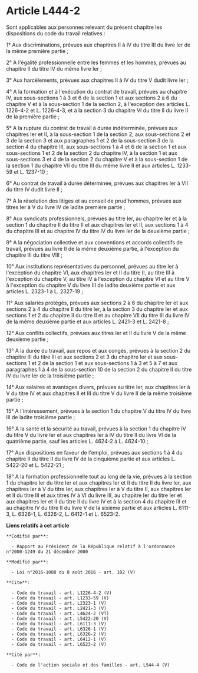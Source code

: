 # Article L444-2

Sont applicables aux personnes relevant du présent chapitre les dispositions du code du travail relatives : 

1° Aux discriminations, prévues aux chapitres II à IV du titre III du livre Ier de la même première partie ; 

2° A l'égalité professionnelle entre les femmes et les hommes, prévues au chapitre II du titre IV du même livre Ier ; 

3° Aux harcèlements, prévues aux chapitres II à IV du titre V dudit livre Ier ; 

4° A la formation et à l'exécution du contrat de travail, prévues au chapitre IV, aux sous-sections 1 à 3 et 6 de la section
1 et aux sections 2 à 6 du chapitre V et à la sous-section 1 de la section 2, à l'exception des articles L. 1226-4-2 et L.
1226-4-3, et à la section 3 du chapitre VI du titre II du livre II de la première partie ; 

5° A la rupture du contrat de travail à durée indéterminée, prévues aux chapitres Ier et II, à la sous-section 1 de la
section 2, aux sous-sections 2 et 3 de la section 3 et aux paragraphes 1 et 2 de la sous-section 3 de la section 4 du
chapitre III, aux sous-sections 1 à 4 et 6 de la section 1 et aux sous-sections 1 et 2 de la section 2 du chapitre IV, à la
section 1 et aux sous-sections 3 et 4 de la section 2 du chapitre V et à la sous-section 1 de la section 1 du chapitre VII du
titre III du même livre II et aux articles L. 1233-59 et L. 1237-10 ; 

6° Au contrat de travail à durée déterminée, prévues aux chapitres Ier à VII du titre IV dudit livre II ; 

7° A la résolution des litiges et au conseil de prud'hommes, prévues aux titres Ier à V du livre IV de ladite première
partie ; 

8° Aux syndicats professionnels, prévues au titre Ier, au chapitre Ier et à la section 1 du chapitre II du titre II et aux
chapitres Ier et II, aux sections 1 à 4 du chapitre III et au chapitre IV du titre IV du livre Ier de la deuxième partie ; 

9° A la négociation collective et aux conventions et accords collectifs de travail, prévues au livre II de la même deuxième
partie, à l'exception du chapitre III du titre VIII ; 

10° Aux institutions représentatives du personnel, prévues au titre Ier à l'exception du chapitre VI, aux chapitres Ier et II
du titre II, au titre III à l'exception du chapitre V, au titre IV à l'exception du chapitre VI et au titre V à l'exception
du chapitre V du livre III de ladite deuxième partie et aux articles L. 2323-1 à L. 2327-19 ; 

11° Aux salariés protégés, prévues aux sections 2 à 6 du chapitre Ier et aux sections 2 à 4 du chapitre II du titre Ier, à la
section 3 du chapitre Ier et aux sections 1 et 2 du chapitre II du titre II et au chapitre VII du titre III du livre IV de la
même deuxième partie et aux articles L. 2421-3 et L. 2421-8 ; 

12° Aux conflits collectifs, prévues aux titres Ier et II du livre V de la même deuxième partie ; 

13° A la durée du travail, aux repos et aux congés, prévues à la section 2 du chapitre III du titre III et aux sections 2 et
3 du chapitre Ier et aux sous-sections 1 et 2 de la section 1 et aux sous-sections 1 à 3 et 5 à 7 et aux paragraphes 1 à 4 de
la sous-section 10 de la section 2 du chapitre II du titre IV du livre Ier de la troisième partie ; 

14° Aux salaires et avantages divers, prévues au titre Ier, aux chapitres Ier à V du titre IV et aux chapitres II et III du
titre V du livre II de la même troisième partie ; 

15° A l'intéressement, prévues à la section 1 du chapitre V du titre IV du livre III de ladite troisième partie ; 

16° A la santé et la sécurité au travail, prévues à la section 1 du chapitre IV du titre V du livre Ier et aux chapitres Ier
à IV du titre II du livre VI de la quatrième partie, sauf les articles L. 4624-2 à L. 4624-10 ; 

17° Aux dispositions en faveur de l'emploi, prévues aux sections 1 à 4 du chapitre II du titre II du livre IV de la cinquième
partie et aux articles L. 5422-20 et L. 5422-21 ; 

18° A la formation professionnelle tout au long de la vie, prévues à la section 1 du chapitre Ier du titre Ier et aux
chapitres Ier et II du titre II du livre Ier, aux chapitres Ier à V du titre Ier, aux chapitres Ier à V du titre II, aux
chapitres Ier et II du titre III et aux titres IV à VI du livre III, au chapitre Ier du titre Ier et aux chapitres Ier et II
du titre II du livre IV et à la section 4 du chapitre III et au chapitre IV du titre II du livre V de la sixième partie et
aux articles L. 6111-3, L. 6326-1, L. 6326-2, 
L. 6412-1 et L. 6523-2.

**Liens relatifs à cet article**

	**Codifié par**:

	  - Rapport au Président de la République relatif à l'ordonnance n°2000-1249 du 21 décembre 2000

	**Modifié par**:

	  - Loi n°2016-1088 du 8 août 2016 - art. 102 (V)

	**Cite**:

	  - Code du travail - art. L1226-4-2 (V)
	  - Code du travail - art. L1233-59 (V)
	  - Code du travail - art. L2323-1 (V)
	  - Code du travail - art. L2421-3 (V)
	  - Code du travail - art. L4624-2 (VT)
	  - Code du travail - art. L5422-20 (V)
	  - Code du travail - art. L6111-3 (V)
	  - Code du travail - art. L6326-1 (V)
	  - Code du travail - art. L6326-2 (V)
	  - Code du travail - art. L6412-1 (V)
	  - Code du travail - art. L6523-2 (V)

	**Cité par**:

	  - Code de l'action sociale et des familles - art. L544-4 (V)
